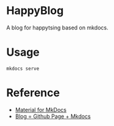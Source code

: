# HappyBlog

A blog for happytsing based on mkdocs.

# Usage

```shell
mkdocs serve
```

# Reference

- [Material for MkDocs](https://squidfunk.github.io/mkdocs-material/reference/)
- [Blog = Github Page + Mkdocs](https://leqing.work/other/blog/Github%20Page%20%2B%20Mkdocs/)
